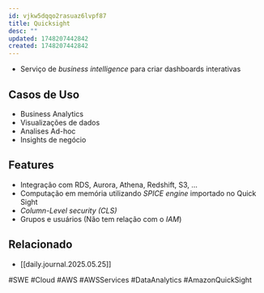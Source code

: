 ```yaml
---
id: vjkw5dqqo2rasuaz6lvpf87
title: Quicksight
desc: ""
updated: 1748207442842
created: 1748207442842
---
```


- Serviço de _business intelligence_ para criar dashboards interativas

## Casos de Uso

- Business Analytics
- Visualizações de dados
- Analises Ad-hoc
- Insights de negócio

## Features

- Integração com RDS, Aurora, Athena, Redshift, S3, ...
- Computação em memória utilizando _SPICE engine_ importado no Quick Sight
- _Column-Level security (CLS)_
- Grupos e usuários (Não tem relação com o _IAM_)

## Relacionado

- [[daily.journal.2025.05.25]]

#SWE #Cloud #AWS #AWSServices #DataAnalytics #AmazonQuickSight
